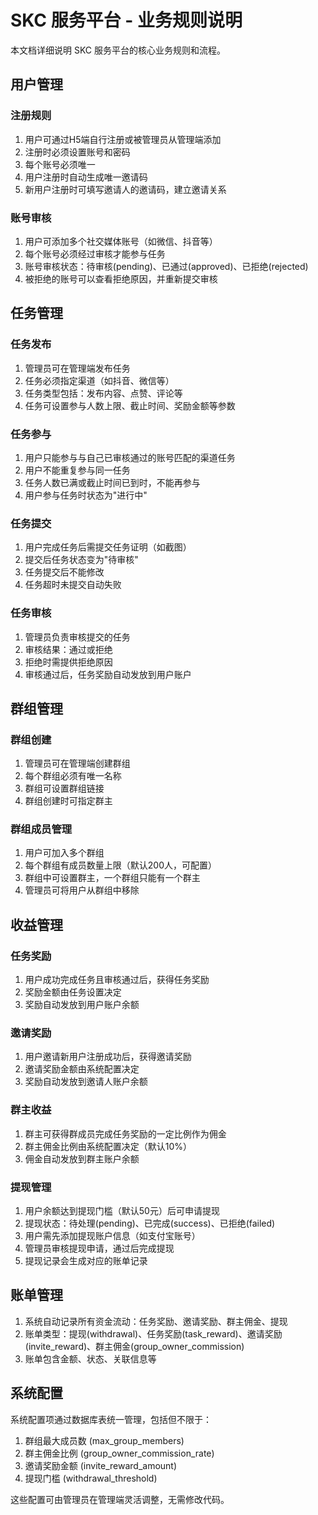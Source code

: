 # SKC 服务平台 - 业务规则说明

本文档详细说明 SKC 服务平台的核心业务规则和流程。

## 用户管理

### 注册规则

1. 用户可通过H5端自行注册或被管理员从管理端添加
2. 注册时必须设置账号和密码
3. 每个账号必须唯一
4. 用户注册时自动生成唯一邀请码
5. 新用户注册时可填写邀请人的邀请码，建立邀请关系

### 账号审核

1. 用户可添加多个社交媒体账号（如微信、抖音等）
2. 每个账号必须经过审核才能参与任务
3. 账号审核状态：待审核(pending)、已通过(approved)、已拒绝(rejected)
4. 被拒绝的账号可以查看拒绝原因，并重新提交审核

## 任务管理

### 任务发布

1. 管理员可在管理端发布任务
2. 任务必须指定渠道（如抖音、微信等）
3. 任务类型包括：发布内容、点赞、评论等
4. 任务可设置参与人数上限、截止时间、奖励金额等参数

### 任务参与

1. 用户只能参与与自己已审核通过的账号匹配的渠道任务
2. 用户不能重复参与同一任务
3. 任务人数已满或截止时间已到时，不能再参与
4. 用户参与任务时状态为"进行中"

### 任务提交

1. 用户完成任务后需提交任务证明（如截图）
2. 提交后任务状态变为"待审核"
3. 任务提交后不能修改
4. 任务超时未提交自动失败

### 任务审核

1. 管理员负责审核提交的任务
2. 审核结果：通过或拒绝
3. 拒绝时需提供拒绝原因
4. 审核通过后，任务奖励自动发放到用户账户

## 群组管理

### 群组创建

1. 管理员可在管理端创建群组
2. 每个群组必须有唯一名称
3. 群组可设置群组链接
4. 群组创建时可指定群主

### 群组成员管理

1. 用户可加入多个群组
2. 每个群组有成员数量上限（默认200人，可配置）
3. 群组中可设置群主，一个群组只能有一个群主
4. 管理员可将用户从群组中移除

## 收益管理

### 任务奖励

1. 用户成功完成任务且审核通过后，获得任务奖励
2. 奖励金额由任务设置决定
3. 奖励自动发放到用户账户余额

### 邀请奖励

1. 用户邀请新用户注册成功后，获得邀请奖励
2. 邀请奖励金额由系统配置决定
3. 奖励自动发放到邀请人账户余额

### 群主收益

1. 群主可获得群成员完成任务奖励的一定比例作为佣金
2. 群主佣金比例由系统配置决定（默认10%）
3. 佣金自动发放到群主账户余额

### 提现管理

1. 用户余额达到提现门槛（默认50元）后可申请提现
2. 提现状态：待处理(pending)、已完成(success)、已拒绝(failed)
3. 用户需先添加提现账户信息（如支付宝账号）
4. 管理员审核提现申请，通过后完成提现
5. 提现记录会生成对应的账单记录

## 账单管理

1. 系统自动记录所有资金流动：任务奖励、邀请奖励、群主佣金、提现
2. 账单类型：提现(withdrawal)、任务奖励(task_reward)、邀请奖励(invite_reward)、群主佣金(group_owner_commission)
3. 账单包含金额、状态、关联信息等

## 系统配置

系统配置项通过数据库表统一管理，包括但不限于：

1. 群组最大成员数 (max_group_members)
2. 群主佣金比例 (group_owner_commission_rate)
3. 邀请奖励金额 (invite_reward_amount)
4. 提现门槛 (withdrawal_threshold)

这些配置可由管理员在管理端灵活调整，无需修改代码。 